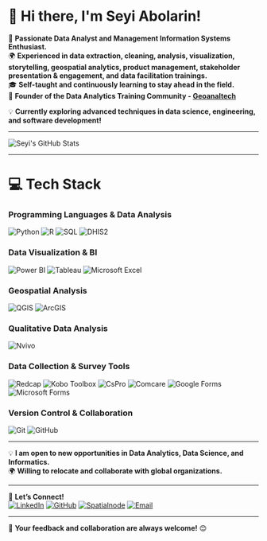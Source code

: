 # 👋 Hi there, I'm Seyi Abolarin!  
🚀 **Passionate Data Analyst and Management Information Systems Enthusiast.**  
🌍 **Experienced in data extraction, cleaning, analysis, visualization, storytelling, geospatial analytics, product management, stakeholder presentation & engagement, and data facilitation trainings.**  
🎓 **Self-taught and continuously learning to stay ahead in the field.**  
🌱 **Founder of the Data Analytics Training Community - [Geoanaltech](https://www.linkedin.com/company/geoanaltech)**  

💡 **Currently exploring advanced techniques in data science, engineering, and software development!**  

---

<!-- GitHub stats from https://github.com/anuraghazra/github-readme-stats -->
![Seyi's GitHub Stats](https://github-readme-stats.vercel.app/api?username=seyiabolarin&theme=radical&hide_border=false&include_all_commits=true&count_private=false)<br/>

---

# 💻 Tech Stack  
<!-- Badges from https://github.com/Ileriayo/markdown-badges -->

### **Programming Languages & Data Analysis**  
![Python](https://img.shields.io/badge/python-3670A0?style=for-the-badge&logo=python&logoColor=ffdd54) 
![R](https://img.shields.io/badge/R-276DC3?style=for-the-badge&logo=r&logoColor=white) 
![SQL](https://img.shields.io/badge/SQL-336791?style=for-the-badge&logo=postgresql&logoColor=white) 
![DHIS2](https://img.shields.io/badge/DHIS2-2D9CDB?style=for-the-badge&logo=dhis2&logoColor=white) 

### **Data Visualization & BI**  
![Power BI](https://img.shields.io/badge/Power_BI-F2C811?style=for-the-badge&logo=powerbi&logoColor=black) 
![Tableau](https://img.shields.io/badge/Tableau-E97627?style=for-the-badge&logo=tableau&logoColor=white) 
![Microsoft Excel](https://img.shields.io/badge/Microsoft_Excel-217346?style=for-the-badge&logo=microsoft-excel&logoColor=white) 

### **Geospatial Analysis**  
![QGIS](https://img.shields.io/badge/QGIS-3CAA3C?style=for-the-badge&logo=qgis&logoColor=white) 
![ArcGIS](https://img.shields.io/badge/ArcGIS-0079C1?style=for-the-badge&logo=esri&logoColor=white) 

### **Qualitative Data Analysis**  
![Nvivo](https://img.shields.io/badge/NVivo-1C1C1C?style=for-the-badge&logo=nvidia&logoColor=white) 

### **Data Collection & Survey Tools**  
![Redcap](https://img.shields.io/badge/REDCap-FF0000?style=for-the-badge) 
![Kobo Toolbox](https://img.shields.io/badge/Kobo_Toolbox-2C8EBB?style=for-the-badge) 
![CsPro](https://img.shields.io/badge/CsPro-0076D6?style=for-the-badge) 
![Comcare](https://img.shields.io/badge/Comcare-0078D7?style=for-the-badge&logo=microsoft) 
![Google Forms](https://img.shields.io/badge/Google_Forms-4285F4?style=for-the-badge&logo=google) 
![Microsoft Forms](https://img.shields.io/badge/Microsoft_Forms-0078D4?style=for-the-badge&logo=microsoft) 

### **Version Control & Collaboration**  
![Git](https://img.shields.io/badge/Git-F05033?style=for-the-badge&logo=git&logoColor=white) 
![GitHub](https://img.shields.io/badge/GitHub-181717?style=for-the-badge&logo=github&logoColor=white)  

---

💡 **I am open to new opportunities in Data Analytics, Data Science, and Informatics.**  
🌍 **Willing to relocate and collaborate with global organizations.**  

---

🚀 **Let’s Connect!**  
[![LinkedIn](https://img.shields.io/badge/LinkedIn-0077B5?style=for-the-badge&logo=linkedin&logoColor=white)](https://www.linkedin.com/in/seyiabolarin) 
[![GitHub](https://img.shields.io/badge/GitHub-181717?style=for-the-badge&logo=github&logoColor=white)](https://github.com/seyiabolarin) 
[![Spatialnode](https://img.shields.io/badge/Spatialnode-3C91E6?style=for-the-badge&logo=data&logoColor=white)](https://www.spatialnode.net/seyiabolarin) 
[![Email](https://img.shields.io/badge/Email-D14836?style=for-the-badge&logo=gmail&logoColor=white)](mailto:seyiabolarin@hotmail.com)  

---

💬 **Your feedback and collaboration are always welcome!** 😊
